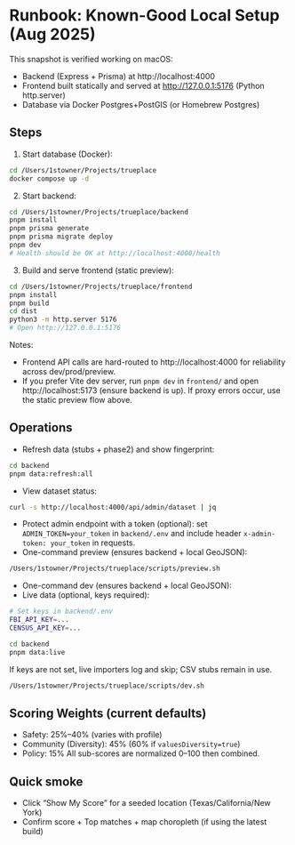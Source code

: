 # Runbook: Known-Good Local Setup (Aug 2025)

This snapshot is verified working on macOS:
- Backend (Express + Prisma) at http://localhost:4000
- Frontend built statically and served at http://127.0.0.1:5176 (Python http.server)
- Database via Docker Postgres+PostGIS (or Homebrew Postgres)

## Steps
1) Start database (Docker):
```bash
cd /Users/1stowner/Projects/trueplace
docker compose up -d
```

2) Start backend:
```bash
cd /Users/1stowner/Projects/trueplace/backend
pnpm install
pnpm prisma generate
pnpm prisma migrate deploy
pnpm dev
# Health should be OK at http://localhost:4000/health
```

3) Build and serve frontend (static preview):
```bash
cd /Users/1stowner/Projects/trueplace/frontend
pnpm install
pnpm build
cd dist
python3 -m http.server 5176
# Open http://127.0.0.1:5176
```

Notes:
- Frontend API calls are hard-routed to http://localhost:4000 for reliability across dev/prod/preview.
- If you prefer Vite dev server, run `pnpm dev` in `frontend/` and open http://localhost:5173 (ensure backend is up). If proxy errors occur, use the static preview flow above.

## Operations
- Refresh data (stubs + phase2) and show fingerprint:
```bash
cd backend
pnpm data:refresh:all
```
- View dataset status:
```bash
curl -s http://localhost:4000/api/admin/dataset | jq
```
- Protect admin endpoint with a token (optional): set `ADMIN_TOKEN=your_token` in `backend/.env` and include header `x-admin-token: your_token` in requests.
- One-command preview (ensures backend + local GeoJSON):
```bash
/Users/1stowner/Projects/trueplace/scripts/preview.sh
```
- One-command dev (ensures backend + local GeoJSON):
- Live data (optional, keys required):
```bash
# Set keys in backend/.env
FBI_API_KEY=...
CENSUS_API_KEY=...

cd backend
pnpm data:live
```
If keys are not set, live importers log and skip; CSV stubs remain in use.
```bash
/Users/1stowner/Projects/trueplace/scripts/dev.sh
```

## Scoring Weights (current defaults)
- Safety: 25%–40% (varies with profile)
- Community (Diversity): 45% (60% if `valuesDiversity=true`)
- Policy: 15%
All sub-scores are normalized 0–100 then combined.

## Quick smoke
- Click “Show My Score” for a seeded location (Texas/California/New York)
- Confirm score + Top matches + map choropleth (if using the latest build)

